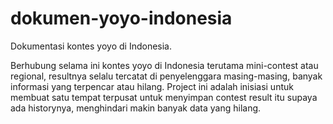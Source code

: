 # dokumen-yoyo-indonesia
Dokumentasi kontes yoyo di Indonesia.

Berhubung selama ini kontes yoyo di Indonesia terutama mini-contest atau regional, resultnya selalu tercatat di penyelenggara masing-masing, banyak informasi yang terpencar atau hilang.
Project ini adalah inisiasi untuk membuat satu tempat terpusat untuk menyimpan contest result itu supaya ada historynya, menghindari makin banyak data yang hilang.
